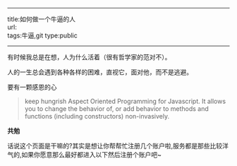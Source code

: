 ****
title:如何做一个牛逼的人  
url:  
tags:牛逼,git
type:public
****

有时候我总是在想，人为什么活着（很有哲学家的范对不）。

人的一生总会遇到各种各样的困难，直视它，面对他，而不是逃避。

要有一颗感恩的心

>keep hungrish
>Aspect Oriented Programming for Javascript. It allows you to change the behavior of, or add behavior to methods and functions (including constructors) non-invasively.

**共勉**

话说这个页面是干嘛的?其实是想让你帮帮忙注册几个账户啦,服务都是那些比较洋气的,如果你愿意那么最好都进入以下然后注册个账户吧~